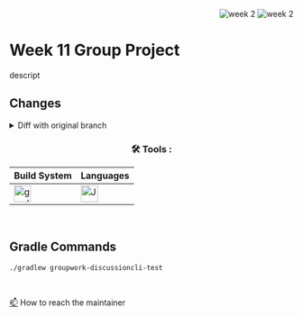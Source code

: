 <div align="right">
 
![week 2](https://img.shields.io/github/actions/workflow/status/Kyle-Gortych-Kenzie-Group-Work-T2/Week11GroupWork/main.yml?label=main) ![week 2](https://img.shields.io/github/actions/workflow/status/Kyle-Gortych-Kenzie-Group-Work-T2/Week11GroupWork/original.yml?label=original)

</div>

# Week 11 Group Project 

descript

## Changes
<details>
<summary>Diff with original branch</summary>

<details>
<summary>sample.java</summary>
 
```diff
input
```
</details>

</details>

<div align="center">
 
### :hammer_and_wrench: Tools :

| Build System | Languages |
| ------------ | --------- |
| <img src="https://img.shields.io/badge/Gradle-white?style=plastic&logo=gradle&logoColor=black" title="gradle" alt="gradle" height="30"/> | <img src="https://custom-icon-badges.demolab.com/badge/Java-white.svg?&sytle=plastic&logo=java" title="Java" alt="Java" height="30"/> |
</div>
<br>

## Gradle Commands
```console
./gradlew groupwork-discussioncli-test
```
<br>

<a href="your-gmail-link?">:mailbox:</a> How to reach the maintainer
